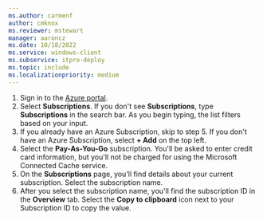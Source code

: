 ```yaml
---
ms.author: carmenf
author: cmknox
ms.reviewer: mstewart
manager: aaroncz
ms.date: 10/18/2022
ms.service: windows-client
ms.subservice: itpro-deploy
ms.topic: include
ms.localizationpriority: medium
---
```

<!--This file is shared by do\mcc-enterprise-appendix.md and the do\mcc-isp.md articles. The headers are context driven -->

1. Sign in to the [Azure portal](https://portal.azure.com).
1. Select **Subscriptions**. If you don't see **Subscriptions**, type **Subscriptions** in the search bar. As you begin typing, the list filters based on your input.
1. If you already have an Azure Subscription, skip to step 5. If you don't have an Azure Subscription, select **+ Add** on the top left. 
1. Select the **Pay-As-You-Go** subscription. You'll be asked to enter credit card information, but you'll not be charged for using the Microsoft Connected Cache service. 
1. On the **Subscriptions** page, you'll find details about your current subscription. Select the subscription name. 
1. After you select the subscription name, you'll find the subscription ID in the **Overview** tab. Select the **Copy to clipboard** icon next to your Subscription ID to copy the value. 
